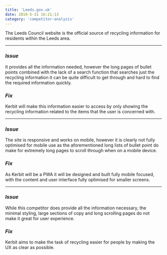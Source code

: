 ```yaml
---
title: 'Leeds.gov.uk'
date: 2019-5-31 16:21:13
category: 'competitor-analysis'
---
```


The Leeds Council website is the official source of recycling information for residents within the Leeds area.

---

### _Issue_

It provides all the information needed, however the long pages of bullet points combined with the lack of a search function that searches just the recycling information it can be quite difficult to get through and hard to find the required information quickly.

### _Fix_

Kerbit will make this information easier to access by only showing the recycling information related to the items that the user is concerned with.

---

### _Issue_

The site is responsive and works on mobile, however it is clearly not fully optimised for mobile use as the aforementioned long lists of bullet point do make for extremely long pages to scroll through when on a mobile device.

### _Fix_

As Kerbit will be a PWA it will be designed and built fully mobile focused, with the content and user interface fully optimised for smaller screens.

---

### _Issue_

While this competitor does provide all the information necessary, the minimal styling, large sections of copy and long scrolling pages do not make it great for user experience.

### _Fix_

Kerbit aims to make the task of recycling easier for people by making the UX as clear as possible.
